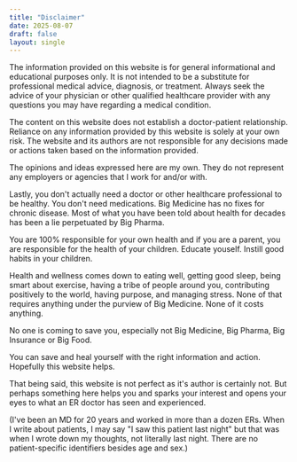 ```yaml
---
title: "Disclaimer"
date: 2025-08-07
draft: false
layout: single
---
```

The information provided on this website is for general informational and educational purposes only. It is not intended to be a substitute for professional medical advice, diagnosis, or treatment. Always seek the advice of your physician or other qualified healthcare provider with any questions you may have regarding a medical condition.

The content on this website does not establish a doctor-patient relationship. Reliance on any information provided by this website is solely at your own risk. The website and its authors are not responsible for any decisions made or actions taken based on the information provided.

The opinions and ideas expressed here are my own. They do not represent any employers or agencies that I work for and/or with.

Lastly, you don't actually need a doctor or other healthcare professional to be healthy. You don't need medications. Big Medicine has no fixes for chronic disease. Most of what you have been told about health for decades has been a lie perpetuated by Big Pharma.

You are 100% responsible for your own health and if you are a parent, you are responsible for the health of your children. Educate youself. Instill good habits in your children. 

Health and wellness comes down to eating well, getting good sleep, being smart about exercise, having a tribe of people around you, contributing positively to the world, having purpose, and managing stress. None of that requires anything under the purview of Big Medicine. None of it costs anything. 

No one is coming to save you, especially not Big Medicine, Big Pharma, Big Insurance or Big Food. 

You can save and heal yourself with the right information and action. Hopefully this website helps.

That being said, this website is not perfect as it's author is certainly not. But perhaps something here helps you and sparks your interest and opens your eyes to what an ER doctor has seen and experienced. 

(I've been an MD for 20 years and worked in more than a dozen ERs. When I write about patients, I may say "I saw this patient last night" but that was when I wrote down my thoughts, not literally last night. There are no patient-specific identifiers besides age and sex.)